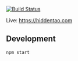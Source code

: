 [![Build Status](https://circleci.com/gh/hiddentao/hiddentao.github.io/tree/gatsby.svg?style=svg)](https://circleci.com/gh/hiddentao/hiddentao.github.io/tree/gatsby)

Live: https://hiddentao.com

## Development

```shell
npm start
```
